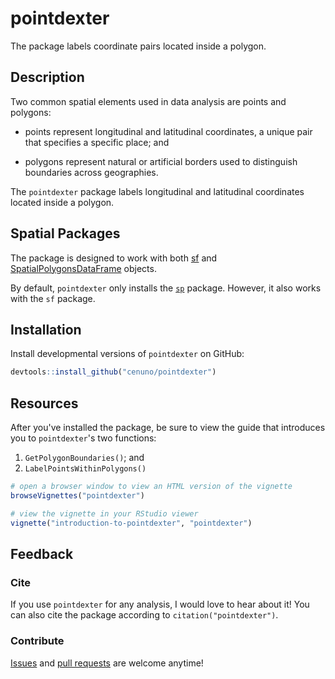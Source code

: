 # pointdexter

The package labels coordinate pairs located inside a polygon.

## Description

Two common spatial elements used in data analysis are points and polygons:

* points represent longitudinal and latitudinal coordinates, a unique pair that specifies a specific place; and

* polygons represent natural or artificial borders used to distinguish boundaries across geographies. 

The `pointdexter` package labels longitudinal and latitudinal coordinates located inside a polygon.

## Spatial Packages

The package is designed to work with both [sf](https://r-spatial.github.io/sf/) and [SpatialPolygonsDataFrame](https://www.rdocumentation.org/packages/sp/versions/1.2-5/topics/SpatialPolygonsDataFrame-class) objects.

By default, `pointdexter` only installs the [`sp`](https://www.rdocumentation.org/packages/sp/versions/1.3-1) package. However, it also works with the `sf` package.

## Installation

Install developmental versions of `pointdexter` on GitHub:

```R
devtools::install_github("cenuno/pointdexter")
```

## Resources

After you've installed the package, be sure to view the guide that introduces you to `pointdexter`'s two functions:

1. `GetPolygonBoundaries()`; and
2. `LabelPointsWithinPolygons()`

```R
# open a browser window to view an HTML version of the vignette
browseVignettes("pointdexter")

# view the vignette in your RStudio viewer
vignette("introduction-to-pointdexter", "pointdexter")
```

## Feedback

### Cite

If you use `pointdexter` for any analysis, I would love to hear about it! You can also cite the package according to `citation("pointdexter")`.

### Contribute

[Issues](https://github.com/cenuno/pointdexter/issues) and [pull requests](https://github.com/cenuno/pointdexter/pulls) are welcome anytime!
